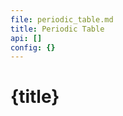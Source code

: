 ```yaml
---
file: periodic_table.md
title: Periodic Table
api: []
config: {}
---
```


<script>
    // import { PeriodicTable } from '$lib'
</script>

# {title}

<p>
</p>

```sv

```
